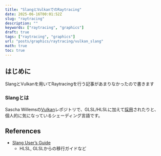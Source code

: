 ```yaml
---
title: "SlangとVulkanでのRaytracing"
date: 2025-06-16T00:01:52Z
slug: "raytracing"
description: ""
keywords: ["raytracing", "graphics"]
draft: true
tags: ["raytracing", "graphics"]
url: "posts/graphics/raytracing/vulkan_slang"
math: true
toc: true
---
```


## はじめに
SlangとVulkanを用いてRaytracingを行う記事があまりなかったので書きます

### Slangとは
Sascha Willemsの[Vulkan](https://github.com/SaschaWillems/Vulkan)レポジトリで、GLSL/HLSLに加えて[採用](https://www.saschawillems.de/blog/2025/06/03/shaders-for-vulkan-samples-now-also-available-in-slang/)されたりと、個人的に気になっているシェーディング言語です。


## References
- [Slang User’s Guide](https://docs.shader-slang.org/en/latest/external/slang/docs/user-guide/)
  - HLSL, GLSLからの移行ガイドなど 
